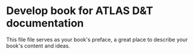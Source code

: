 # Develop book for ATLAS D&T documentation

This file file serves as your book's preface, a great place to describe your book's content and ideas.
